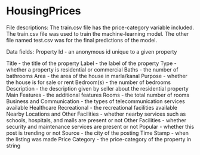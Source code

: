 # HousingPrices

File descriptions:
The train.csv file has the price-category variable included. The train.csv file was used to train the machine-learning model.
The other file named test.csv was for the final predictions of the model.

Data fields:
Property Id - an anonymous id unique to a given property

Title - the title of the property
Label - the label of the property
Type - whether a property is residential or commercial
Baths - the number of bathrooms
Area - the area of the house in marla/kanal
Purpose - whether the house is for sale or rent
Bedroom(s) - the number of bedrooms
Description - the description given by seller about the residential property
Main Features - the additional features
Rooms - the total number of rooms
Business and Communication - the types of telecommunication services available
Healthcare Recreational - the recreational facilities available
Nearby Locations and Other Facilities - whether nearby services such as schools, hospitals, and malls are present or not
Other Facilities - whether security and maintenance services are present or not
Popular - whether this post is trending or not
Source - the city of the posting
Time Stamp - when the listing was made
Price Category - the price-category of the property in string
